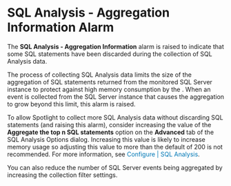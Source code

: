 ﻿<?xml version="1.0" encoding="utf-8"?>
<html xmlns:MadCap="http://www.madcapsoftware.com/Schemas/MadCap.xsd" MadCap:lastBlockDepth="2" MadCap:lastHeight="263" MadCap:lastWidth="853">
    <head><title></title>
    </head>
    <body>
        <h1>
            <MadCap:keyword term="alarms:SQL Analysis - Aggregate Information;SQL Analysis - Aggregate Information  alarm" />SQL Analysis - Aggregation Information Alarm</h1>
        <p>The <b>SQL Analysis - Aggregation Information</b> alarm is raised to indicate that some SQL 
 statements have been discarded during the collection of SQL Analysis data. 
 </p>
        <p>The process of collecting SQL Analysis data limits the size 
 of the aggregation of SQL statements returned from the monitored SQL Server 
 instance to protect against high memory consumption by the <MadCap:variable name="Primary.DiagnosticServer" />. When an event is collected from the SQL Server instance that causes 
 the aggregation to grow beyond this limit, this alarm is raised.</p>
        <p>To allow Spotlight to collect more SQL Analysis data without 
 discarding SQL statements (and raising this alarm), consider increasing 
 the value of the <b>Aggregate the top n 
 SQL statements</b> option on the <b>Advanced</b> 
 tab of the SQL Analysis Options 
 dialog. Increasing this value is likely to increase <MadCap:variable name="Primary.DiagnosticServer" /> 
 memory usage so adjusting this value to more than the default of 200 is 
 not recommended. <MadCap:xref href="../Configure/dialog_sqlanalysis.htm" class="ForMoreInfo_Heading">For more information, see <span style="color: #0078b6;" class="mcFormatColor">Configure | SQL Analysis</span>.</MadCap:xref></p>
        <p>You can also reduce the number of SQL Server events being 
 aggregated by increasing the collection filter 
 settings.</p>
    </body>
</html>